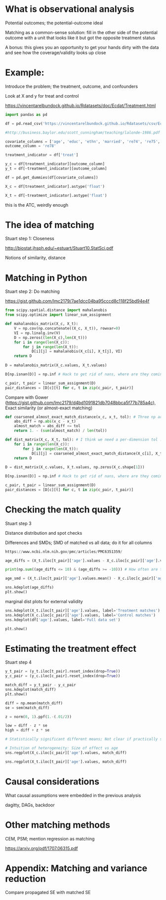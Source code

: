 # What is observational analysis

Potential outcomes; the potential-outcome ideal

Matching as a common-sense solution: fill in the other side of the potential outcome with a unit that looks like it but got the opposite treatment status

A bonus: this gives you an opportunity to get your hands dirty with the data and see how the coverage/validity looks up close

# Example:

Introduce the problem; the treatment, outcome, and confounders

Look at X and y for treat and control

https://vincentarelbundock.github.io/Rdatasets/doc/Ecdat/Treatment.html

```python
import pandas as pd

df = pd.read_csv('https://vincentarelbundock.github.io/Rdatasets/csv/Ecdat/Treatment.csv')

#http://business.baylor.edu/scott_cunningham/teaching/lalonde-1986.pdf

covariate_columns = ['age', 'educ', 'ethn', 'married', 're74', 're75', 'u74', 'u75']
outcome_column = 're78'

treatment_indicator = df['treat']

y_c = df[treatment_indicator][outcome_column]
y_t = df[~treatment_indicator][outcome_column]

df = pd.get_dummies(df[covariate_columns])

X_c = df[treatment_indicator].astype('float')

X_t = df[~treatment_indicator].astype('float')
```

this is the ATC, weirdly enough

# The idea of matching

Stuart step 1: Closeness

http://biostat.jhsph.edu/~estuart/Stuart10.StatSci.pdf

Notions of similarity, distance

# Matching in Python

Stuart step 2: Do matching

https://gist.github.com/lmc2179/7ae1dcc04ba95cccd8c118f25bd94e4f

```python
from scipy.spatial.distance import mahalanobis
from scipy.optimize import linear_sum_assignment

def mahalanobis_matrix(X_c, X_t):
    V = np.cov(np.concatenate((X_c, X_t)), rowvar=0)
    VI = np.linalg.inv(V)
    D = np.zeros((len(X_c),len(X_t)))
    for i in range(len(X_c)):
        for j in range(len(X_t)):
            D[i][j] = mahalanobis(X_c[i], X_t[j], VI)
    return D
    
D = mahalanobis_matrix(X_c.values, X_t.values)

D[np.isnan(D)] = np.inf # Hack to get rid of nans, where are they coming from

c_pair, t_pair = linear_sum_assignment(D)
pair_distances = [D[c][t] for c, t in zip(c_pair, t_pair)]
```

Compare with Gower (https://gist.github.com/lmc2179/d4bd1091821db7048bbca5f77b785a4c), Exact similarity (or almost-exact matching)

```python
def coarsened_almost_exact_match_distance(x_c, x_t, tol): # Three np arrays of equal length; differences less than tol are considered matches
    abs_diff = np.abs(x_c - x_t)
    almost_match = abs_diff <= tol
    return 1. - (sum(almost_match) / len(tol))

def dist_matrix(X_c, X_t, tol): # I think we need a per-dimension tol :/
    for i in range(len(X_c)):
        for j in range(len(X_t)):
            D[i][j] = coarsened_almost_exact_match_distance(X_c[i], X_t[j], tol)
    return D
    
D = dist_matrix(X_c.values, X_t.values, np.zeros(X_c.shape[1]))

D[np.isnan(D)] = np.inf # Hack to get rid of nans, where are they coming from

c_pair, t_pair = linear_sum_assignment(D)
pair_distances = [D[c][t] for c, t in zip(c_pair, t_pair)]
```

# Checking the match quality

Stuart step 3

Distance distribution and spot checks

Differences and SMDs; SMD of matched vs all data; do it for all columns
```python
https://www.ncbi.nlm.nih.gov/pmc/articles/PMC6351359/

age_diffs = (X_t.iloc[t_pair]['age'].values - X_c.iloc[c_pair]['age'].values)

print(np.sum((age_diffs <= 10) & (age_diffs >= -10))) # How often are the age differences "large"?

age_smd = (X_t.iloc[t_pair]['age'].values.mean() - X_c.iloc[c_pair]['age'].values.mean()) / np.sqrt((X_t.iloc[t_pair]['age'].values.var() + X_c.iloc[c_pair]['age'].values.var()) / 2)

sns.kdeplot(age_diffs)
plt.show()
```

marginal dist plots for external validity

```python
sns.kdeplot(X_t.iloc[t_pair]['age'].values, label='Treatment matches')
sns.kdeplot(X_c.iloc[c_pair]['age'].values, label='Control matches')
sns.kdeplot(df['age'].values, label='Full data set')

plt.show()

```

# Estimating the treatment effect

Stuart step 4

```python
y_t_pair = (y_t.iloc[t_pair].reset_index(drop=True))
y_c_pair = (y_c.iloc[c_pair].reset_index(drop=True))

match_diff = y_t_pair - y_c_pair
sns.kdeplot(match_diff)
plt.show()

diff = np.mean(match_diff)
se = sem(match_diff)

z = norm(0, 1).ppf(1.-(.01/2))

low = diff - z * se
high = diff + z * se

# Statistically significant different means; Not clear if practically significant (look at lower end of bound and high uncertainty)

# Intuition of heterogeneity: Size of effect vs age
sns.regplot(X_c.iloc[c_pair]['age'].values, match_diff)

sns.regplot(X_t.iloc[t_pair]['age'].values, match_diff)
```

# Causal considerations

What causal assumptions were embedded in the previous analysis

dagitty, DAGs, backdoor

# Other matching methods

CEM, PSM; mention regression as matching

https://arxiv.org/pdf/1707.06315.pdf

# Appendix: Matching and variance reduction

Compare propagated SE with matched SE
